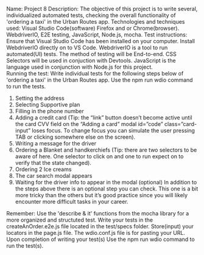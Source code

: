 Name: Project 8
Description: The objective of this project is to write several, individualized automated tests, checking the overall functionality of 'ordering a taxi' in the Urban Routes app. 
Technologies and techniques used: Visual Studio Code(software) Firefox and or Chrome(browser). WebdriverIO, E2E testing, JavaScript, Node.js, mocha. 
Test instructions: Ensure that Visual Studio Code has been installed on your computer. Install WebdriverIO directly on to VS Code. WebdriverIO is a tool to run automated(UI) tests. The method of testing will be End-to-end. CSS Selectors will be used in conjuction with Devtools. JavaScript is the language used in conjunction with Node.js for this project.  
Running the test: Write individual tests for the following steps below of 'ordering a taxi' in the Urban Routes app. Use the npm run wdio command to run the tests.
 
1. Setting the address
2. Selecting Supportive plan
3. Filling in the phone number
4. Adding a credit card (Tip: the “link” button doesn’t become active until the card CVV field on the “Adding a card” modal id=”code” class=”card-input” loses focus. To change focus you can simulate the user pressing TAB or clicking somewhere else on the screen).
5. Writing a message for the driver
6. Ordering a Blanket and handkerchiefs (Tip: there are two selectors to be aware of here. One selector to click on and one to run expect on to verify that the state changed).
7. Ordering 2 Ice creams
8. The car search modal appears
9. Waiting for the driver info to appear in the modal (optional) In addition to the steps above there is an optional step you can check. This one is a bit more tricky than the others but it’s good practice since you will likely encounter more difficult tasks in your career.

Remember: Use the 'describe & it' functions from the mocha library for a more organized and structuted test.
Write your tests in the createAnOrder.e2e.js file located in the test/specs folder.
Store(input) your locators in the page.js file.
The wdio.conf.js file is for pasting your URL.
Upon completion of writing your test(s) Use the npm run wdio command to run the test(s).